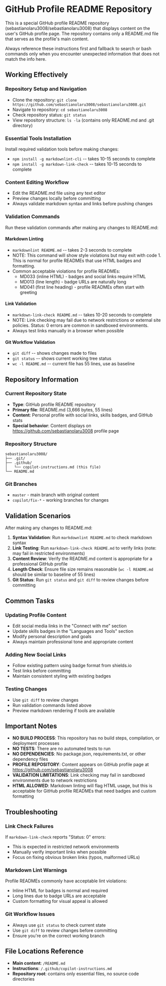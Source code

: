 # GitHub Profile README Repository

This is a special GitHub profile README repository (sebastianolaru3008/sebastianolaru3008) that displays content on the user's GitHub profile page. The repository contains only a README.md file that serves as the profile's main content.

Always reference these instructions first and fallback to search or bash commands only when you encounter unexpected information that does not match the info here.

## Working Effectively

### Repository Setup and Navigation
- Clone the repository: `git clone https://github.com/sebastianolaru3008/sebastianolaru3008.git`
- Navigate to repository: `cd sebastianolaru3008`
- Check repository status: `git status`
- View repository structure: `ls -la` (contains only README.md and .git directory)

### Essential Tools Installation
Install required validation tools before making changes:
- `npm install -g markdownlint-cli` -- takes 10-15 seconds to complete
- `npm install -g markdown-link-check` -- takes 10-15 seconds to complete

### Content Editing Workflow
- Edit the README.md file using any text editor
- Preview changes locally before committing
- Always validate markdown syntax and links before pushing changes

### Validation Commands
Run these validation commands after making any changes to README.md:

#### Markdown Linting
- `markdownlint README.md` -- takes 2-3 seconds to complete
- NOTE: This command will show style violations but may exit with code 1. This is normal for profile READMEs that use HTML badges and formatting.
- Common acceptable violations for profile READMEs:
  - MD033 (inline HTML) - badges and social links require HTML
  - MD013 (line length) - badge URLs are naturally long
  - MD041 (first line heading) - profile READMEs often start with greeting

#### Link Validation
- `markdown-link-check README.md` -- takes 10-20 seconds to complete
- NOTE: Link checking may fail due to network restrictions or external site policies. Status: 0 errors are common in sandboxed environments.
- Always test links manually in a browser when possible

#### Git Workflow Validation
- `git diff` -- shows changes made to files
- `git status` -- shows current working tree status
- `wc -l README.md` -- current file has 55 lines, use as baseline

## Repository Information

### Current Repository State
- **Type**: GitHub profile README repository
- **Primary file**: README.md (3,666 bytes, 55 lines)
- **Content**: Personal profile with social links, skills badges, and GitHub stats
- **Special behavior**: Content displays on https://github.com/sebastianolaru3008 profile page

### Repository Structure
```
sebastianolaru3008/
├── .git/
├── .github/
│   └── copilot-instructions.md (this file)
└── README.md
```

### Git Branches
- `master` - main branch with original content
- `copilot/fix-*` - working branches for changes

## Validation Scenarios

After making any changes to README.md:

1. **Syntax Validation**: Run `markdownlint README.md` to check markdown syntax
2. **Link Testing**: Run `markdown-link-check README.md` to verify links (note: may fail in restricted environments)
3. **Content Review**: Verify the README.md content is appropriate for a professional GitHub profile
4. **Length Check**: Ensure file size remains reasonable (`wc -l README.md` should be similar to baseline of 55 lines)
5. **Git Status**: Run `git status` and `git diff` to review changes before committing

## Common Tasks

### Updating Profile Content
- Edit social media links in the "Connect with me" section
- Update skills badges in the "Languages and Tools" section  
- Modify personal description and goals
- Always maintain professional tone and appropriate content

### Adding New Social Links
- Follow existing pattern using badge format from shields.io
- Test links before committing
- Maintain consistent styling with existing badges

### Testing Changes
- Use `git diff` to review changes
- Run validation commands listed above
- Preview markdown rendering if tools are available

## Important Notes

- **NO BUILD PROCESS**: This repository has no build steps, compilation, or deployment processes
- **NO TESTS**: There are no automated tests to run
- **NO DEPENDENCIES**: No package.json, requirements.txt, or other dependency files
- **PROFILE REPOSITORY**: Content appears on GitHub profile page at https://github.com/sebastianolaru3008
- **VALIDATION LIMITATIONS**: Link checking may fail in sandboxed environments due to network restrictions
- **HTML ALLOWED**: Markdown linting will flag HTML usage, but this is acceptable for GitHub profile READMEs that need badges and custom formatting

## Troubleshooting

### Link Check Failures
If `markdown-link-check` reports "Status: 0" errors:
- This is expected in restricted network environments
- Manually verify important links when possible
- Focus on fixing obvious broken links (typos, malformed URLs)

### Markdown Lint Warnings
Profile READMEs commonly have acceptable lint violations:
- Inline HTML for badges is normal and required
- Long lines due to badge URLs are acceptable
- Custom formatting for visual appeal is allowed

### Git Workflow Issues
- Always use `git status` to check current state
- Use `git diff` to review changes before committing
- Ensure you're on the correct working branch

## File Locations Reference

- **Main content**: `/README.md`
- **Instructions**: `/.github/copilot-instructions.md`
- **Repository root**: contains only essential files, no source code directories